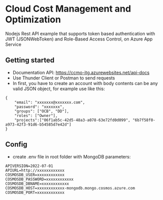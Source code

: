 # Cloud Cost Management and Optimization
Nodejs Rest API example that supports token based authentication with JWT (JSONWebToken) and Role-Based Access Control, on Azure App Service

## Getting started
- Documentation API: https://ccmo-itg.azurewebsites.net/api-docs
- Use Thunder Client or Postman to send requests
- In first, you have to create an account with body contents can be any valid JSON object, for example use like this:
```
{
    "email": "xxxxxxx@xxxxxxx.com",
    "password": "xxxxxxx",
    "groups": ["OCB", "DD"],
    "roles": ["Owner"],
    "projects":["06f1ab5c-42d5-48a3-a078-63e72fd0d099", "6b7f58f0-a973-42f3-91d6-b54585d7e42d"]
}
```

## Config
- create .env file in root folder with MongoDB parameters:
```
APIVERSION=2022-07-01
APIURL=http://xxxxxxxxxxxx
COSMOSDB_USER=xxxxxxxxxxxx
COSMOSDB_PASSWORD=xxxxxxxxxxxx
COSMOSDB_DBNAME=xxxxxxxxxxxx
COSMOSDB_HOST=xxxxxxxxxxxx-mongodb.mongo.cosmos.azure.com
COSMOSDB_PORT=xxxxxxxxxxxx
```
